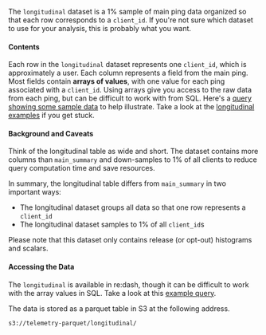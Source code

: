 The `longitudinal` dataset is a 1% sample of main ping data
organized so that each row corresponds to a `client_id`.
If you're not sure which dataset to use for your analysis,
this is probably what you want.

#### Contents
Each row in the `longitudinal` dataset represents one `client_id`,
which is approximately a user.
Each column represents a field from the main ping.
Most fields contain **arrays of values**, with one value for each ping associated with a `client_id`.
Using arrays give you access to the raw data from each ping,
but can be difficult to work with from SQL.
Here's a [query showing some sample data](https://sql.telemetry.mozilla.org/queries/4188#table)
to help illustrate.
Take a look at the [longitudinal examples](../../../cookbooks/longitudinal_examples.md) if you get stuck.

#### Background and Caveats
Think of the longitudinal table as wide and short.
The dataset contains more columns than `main_summary`
and down-samples to 1% of all clients to reduce query computation time and save resources.

In summary, the longitudinal table differs from `main_summary` in two important ways:

* The longitudinal dataset groups all data so that one row represents a `client_id`
* The longitudinal dataset samples to 1% of all `client_id`s

Please note that this dataset only contains release (or opt-out) histograms and scalars.

#### Accessing the Data

The `longitudinal` is available in re:dash,
though it can be difficult to work with the array values in SQL.
Take a look at this [example query](https://sql.telemetry.mozilla.org/queries/4189/source).

The data is stored as a parquet table in S3 at the following address.
```
s3://telemetry-parquet/longitudinal/
```
